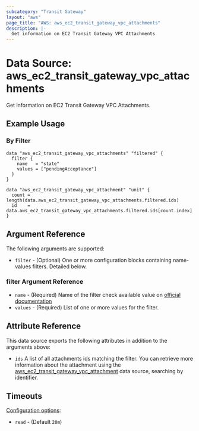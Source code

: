 ```yaml
---
subcategory: "Transit Gateway"
layout: "aws"
page_title: "AWS: aws_ec2_transit_gateway_vpc_attachments"
description: |-
  Get information on EC2 Transit Gateway VPC Attachments
---
```


# Data Source: aws_ec2_transit_gateway_vpc_attachments

Get information on EC2 Transit Gateway VPC Attachments.

## Example Usage

### By Filter

```hcl
data "aws_ec2_transit_gateway_vpc_attachments" "filtered" {
  filter {
    name   = "state"
    values = ["pendingAcceptance"]
  }
}

data "aws_ec2_transit_gateway_vpc_attachment" "unit" {
  count = length(data.aws_ec2_transit_gateway_vpc_attachments.filtered.ids)
  id    = data.aws_ec2_transit_gateway_vpc_attachments.filtered.ids[count.index]
}
```

## Argument Reference

The following arguments are supported:

* `filter` - (Optional) One or more configuration blocks containing name-values filters. Detailed below.

### filter Argument Reference

* `name` - (Required) Name of the filter check available value on [official documentation][1]
* `values` - (Required) List of one or more values for the filter.

## Attribute Reference

This data source exports the following attributes in addition to the arguments above:

* `ids` A list of all attachments ids matching the filter. You can retrieve more information about the attachment using the [aws_ec2_transit_gateway_vpc_attachment][2] data source, searching by identifier.

[1]: https://docs.aws.amazon.com/AWSEC2/latest/APIReference/API_DescribeTransitGatewayVpcAttachments.html
[2]: https://registry.terraform.io/providers/hashicorp/aws/latest/docs/data-sources/ec2_transit_gateway_vpc_attachment

## Timeouts

[Configuration options](https://developer.hashicorp.com/terraform/language/resources/syntax#operation-timeouts):

- `read` - (Default `20m`)
